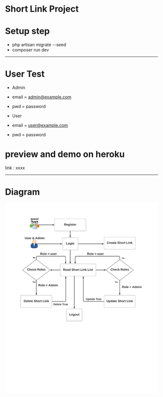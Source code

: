 # Short Link Project

# Setup step
- php artisan migrate --seed
- composer run dev

-----------------------

# User Test

- Admin 
- email = admin@example.com
- pwd = password

- User
- email = user@example.com
- pwd = password

# preview and demo on heroku

link : xxxx

-----------------------
# Diagram

![alt text](https://github.com/parinya-yakanta/laravel-shortlink/blob/main/short-link-diagram.jpeg?raw=true)